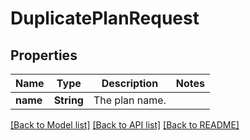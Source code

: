# DuplicatePlanRequest

## Properties

Name | Type | Description | Notes
------------ | ------------- | ------------- | -------------
**name** | **String** | The plan name. | 

[[Back to Model list]](../README.md#documentation-for-models) [[Back to API list]](../README.md#documentation-for-api-endpoints) [[Back to README]](../README.md)


